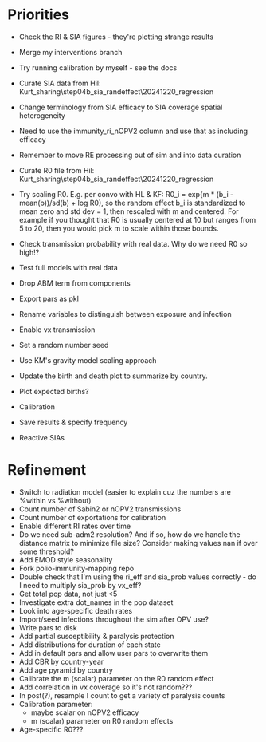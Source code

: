 # Priorities
- Check the RI & SIA figures - they're plotting strange results
- Merge my interventions branch

- Try running calibration by myself - see the docs

- Curate SIA data from Hil: Kurt_sharing\step04b_sia_randeffect\20241220_regression
- Change terminology from SIA efficacy to SIA coverage spatial heterogeneity
- Need to use the immunity_ri_nOPV2 column and use that as including efficacy
- Remember to move RE processing out of sim and into data curation

- Curate R0 file from Hil: Kurt_sharing\step04b_sia_randeffect\20241220_regression
- Try scaling R0. E.g. per convo with HL & KF: R0_i = exp{m * (b_i - mean(b))/sd(b) + log R0), so the random effect b_i is standardized to mean zero and std dev = 1, then rescaled with m and centered. For example if you thought that R0 is usually centered at 10 but ranges from 5 to 20, then you would pick m to scale within those bounds.
- Check transmission probability with real data. Why do we need R0 so high!?
- Test full models with real data
- Drop ABM term from components
- Export pars as pkl
- Rename variables to distinguish between exposure and infection
- Enable vx transmission
- Set a random number seed
- Use KM's gravity model scaling approach
- Update the birth and death plot to summarize by country.
- Plot expected births?
- Calibration
- Save results & specify frequency
- Reactive SIAs

# Refinement
- Switch to radiation model (easier to explain cuz the numbers are %within vs %without)
- Count number of Sabin2 or nOPV2 transmissions
- Count number of exportations for calibration
- Enable different RI rates over time
- Do we need sub-adm2 resolution? And if so, how do we handle the distance matrix to minimize file size? Consider making values nan if over some threshold?
- Add EMOD style seasonality
- Fork polio-immunity-mapping repo
- Double check that I'm using the ri_eff and sia_prob values correctly - do I need to multiply sia_prob by vx_eff?
- Get total pop data, not just <5
- Investigate extra dot_names in the pop dataset
- Look into age-specific death rates
- Import/seed infections throughout the sim after OPV use?
- Write pars to disk
- Add partial susceptibility & paralysis protection
- Add distributions for duration of each state
- Add in default pars and allow user pars to overwrite them
- Add CBR by country-year
- Add age pyramid by country
- Calibrate the m (scalar) parameter on the R0 random effect
- Add correlation in vx coverage so it's not random???
- In post(?), resample I count to get a variety of paralysis counts
- Calibration parameter:
    - maybe scalar on nOPV2 efficacy
    - m (scalar) parameter on R0 random effects
- Age-specific R0???
